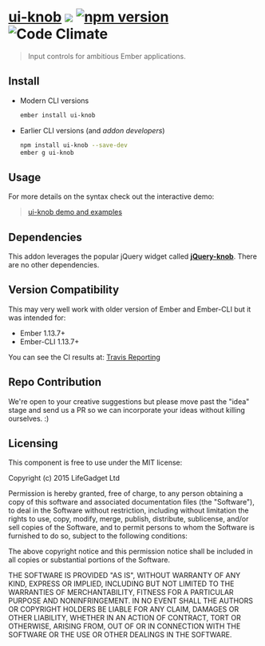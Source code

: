 # [ui-knob](https://github.com/lifegadget/ui-knob) ![ ](https://travis-ci.org/lifegadget/ui-knob.svg) [![npm version](https://badge.fury.io/js/ui-knob.svg)](http://badge.fury.io/js/ui-knob) ![Code Climate](https://codeclimate.com/github/lifegadget/ui-knob/badges/gpa.svg)
> Input controls for ambitious Ember applications.

## Install ##

- Modern CLI versions
    ````bash
    ember install ui-knob
    ````

- Earlier CLI versions (and *addon developers*)
    ````bash
    npm install ui-knob --save-dev
    ember g ui-knob
    ````

## Usage ##
For more details on the syntax check out the interactive demo:

> [ui-knob demo and examples](http://development.ui-knob.divshot.io)

## Dependencies

This addon leverages the popular jQuery widget called **[jQuery-knob](http://anthonyterrien.com/knob)**. There are no other dependencies.

## Version Compatibility

This may very well work with older version of Ember and Ember-CLI but it was intended for:

- Ember 1.13.7+
- Ember-CLI 1.13.7+

You can see the CI results at: [Travis Reporting](https://travis-ci.org/lifegadget/ui-knob)

## Repo Contribution

We're open to your creative suggestions but please move past the "idea" stage
and send us a PR so we can incorporate your ideas without killing ourselves. :)

## Licensing

This component is free to use under the MIT license:

Copyright (c) 2015 LifeGadget Ltd

Permission is hereby granted, free of charge, to any person obtaining a copy of
this software and associated documentation files (the "Software"), to deal in
the Software without restriction, including without limitation the rights to
use, copy, modify, merge, publish, distribute, sublicense, and/or sell copies
of the Software, and to permit persons to whom the Software is furnished to do
so, subject to the following conditions:

The above copyright notice and this permission notice shall be included in all
copies or substantial portions of the Software.

THE SOFTWARE IS PROVIDED "AS IS", WITHOUT WARRANTY OF ANY KIND, EXPRESS OR
IMPLIED, INCLUDING BUT NOT LIMITED TO THE WARRANTIES OF MERCHANTABILITY,
FITNESS FOR A PARTICULAR PURPOSE AND NONINFRINGEMENT. IN NO EVENT SHALL THE
AUTHORS OR COPYRIGHT HOLDERS BE LIABLE FOR ANY CLAIM, DAMAGES OR OTHER
LIABILITY, WHETHER IN AN ACTION OF CONTRACT, TORT OR OTHERWISE, ARISING FROM,
OUT OF OR IN CONNECTION WITH THE SOFTWARE OR THE USE OR OTHER DEALINGS IN THE
SOFTWARE.
